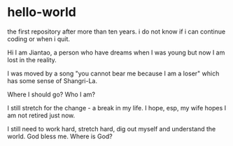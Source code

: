 
# hello-world
the first repository after more than ten years. i do not know if i can continue coding or when i quit.

Hi I am Jiantao, a person who have dreams when I was young but now I am lost in the reality.

I was moved by a song "you cannot bear me because I am a loser" which has some sense of Shangri-La.

Where I should go? Who I am?

I still stretch for the change - a break in my life. I hope, esp, my wife hopes I am not retired just now.

I still need to work hard, stretch hard, dig out myself and understand the world. God bless me. Where is God?

